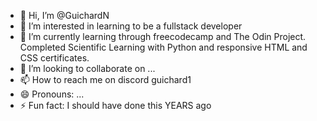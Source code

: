 - 👋 Hi, I’m @GuichardN
- 👀 I’m interested in learning to be a fullstack developer
- 🌱 I’m currently learning through freecodecamp and The Odin Project. Completed Scientific Learning with Python and responsive HTML and CSS certificates.
- 💞️ I’m looking to collaborate on ...
- 📫 How to reach me on discord guichard1
- 😄 Pronouns: ...
- ⚡ Fun fact: I should have done this YEARS ago

<!---
GuichardN/GuichardN is a ✨ special ✨ repository because its `README.md` (this file) appears on your GitHub profile.
You can click the Preview link to take a look at your changes.
--->
